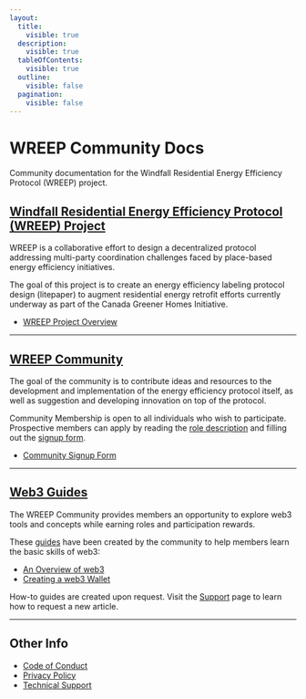 ```yaml
---
layout:
  title:
    visible: true
  description:
    visible: true
  tableOfContents:
    visible: true
  outline:
    visible: false
  pagination:
    visible: false
---
```


# WREEP Community Docs

Community documentation for the Windfall Residential Energy Efficiency Protocol (WREEP) project.

## [Windfall Residential Energy Efficiency Protocol (WREEP) Project](project.md)

WREEP is a collaborative effort to design a decentralized protocol addressing multi-party coordination challenges faced by place-based energy efficiency initiatives.

The goal of this project is to create an energy efficiency labeling protocol design (litepaper) to augment residential energy retrofit efforts currently underway as part of the Canada Greener Homes Initiative.

* [WREEP Project Overview](project.md)

---

## [WREEP Community](community/)

The goal of the community is to contribute ideas and resources to the development and implementation of the energy efficiency protocol itself, as well as suggestion and developing innovation on top of the protocol.

Community Membership is open to all individuals who wish to participate. Prospective members can apply by reading the [role description](community/roles.md) and filling out the [signup form](https://wreep.deform.cc/community-signup/).

* [Community Signup Form](https://wreep.deform.cc/community-signup/)

---

## [Web3 Guides](guides/)

The WREEP Community provides members an opportunity to explore web3 tools and concepts while earning roles and participation rewards.

These [guides](guides/) have been created by the community to help members learn the basic skills of web3:

* [An Overview of web3](guides/web3.md)
* [Creating a web3 Wallet](guides/wallets.md)

How-to guides are created upon request. Visit the [Support](support.md) page to learn how to request a new article.

---

## Other Info

* [Code of Conduct](code\_of\_conduct.md)
* [Privacy Policy](privacy\_policy.md)
* [Technical Support](support.md)

